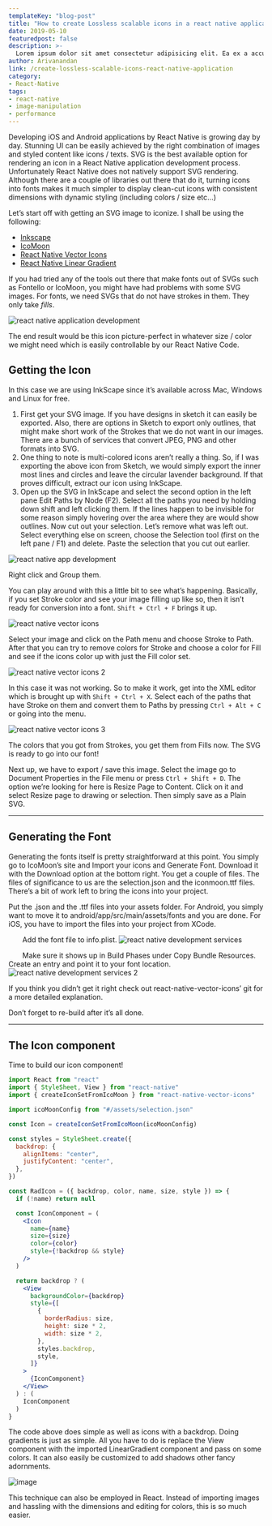 ```yaml
---
templateKey: "blog-post"
title: "How to create Lossless scalable icons in a react native application"
date: 2019-05-10
featuredpost: false
description: >-
  Lorem ipsum dolor sit amet consectetur adipisicing elit. Ea ex a accusamus facilis aperiam sed ad tenetur molestiae cum ipsam, sunt eius rerum numquam commodi ipsa quas sequi optio molestias?
author: Arivanandan
link: /create-lossless-scalable-icons-react-native-application
category:
- React-Native
tags:
- react-native
- image-manipulation
- performance
---
```


Developing iOS and Android applications by React Native is growing day by day. Stunning UI can be easily achieved by the right combination of images and styled content like icons / texts. SVG is the best available option for rendering an icon in a React Native application development process. Unfortunately React Native does not natively support SVG rendering. Although there are a couple of libraries out there that do it, turning icons into fonts makes it much simpler to display clean-cut icons with consistent dimensions with dynamic styling (including colors / size etc…)

Let’s start off with getting an SVG image to iconize. I shall be using the following:

- [Inkscape](https://inkscape.org/)
- [IcoMoon](https://icomoon.io/app)
- [React Native Vector Icons](https://github.com/oblador/react-native-vector-icons)
- [React Native Linear Gradient](https://github.com/react-native-community/react-native-linear-gradient)

If you had tried any of the tools out there that make fonts out of SVGs such as Fontello or IcoMoon, you might have had problems with some SVG images. For fonts, we need SVGs that do not have strokes in them. They only take _fills_.

![react native application development](./images/react-native-application-development.png)

The end result would be this icon picture-perfect in whatever size / color we might need which is easily controllable by our React Native Code.

## Getting the Icon

In this case we are using InkScape since it’s available across Mac, Windows and Linux for free.

1. First get your SVG image. If you have designs in sketch it can easily be exported. Also, there are options in Sketch to export only outlines, that might make short work of the Strokes that we do not want in our images. There are a bunch of services that convert JPEG, PNG and other formats into SVG.
2. One thing to note is multi-colored icons aren’t really a thing. So, if I was exporting the above icon from Sketch, we would simply export the inner most lines and circles and leave the circular lavender background. If that proves difficult, extract our icon using InkScape.
3. Open up the SVG in InkScape and select the second option in the left pane Edit Paths by Node (F2). Select all the paths you need by holding down shift and left clicking them. If the lines happen to be invisible for some reason simply hovering over the area where they are would show outlines. Now cut out your selection. Let’s remove what was left out. Select everything else on screen, choose the Selection tool (first on the left pane / F1) and delete. Paste the selection that you cut out earlier.

![react native app development](./images/react-native-app-development.png)

Right click and Group them.

You can play around with this a little bit to see what’s happening. Basically, if you set Stroke color and see your image filling up like so, then it isn’t ready for conversion into a font. `Shift + Ctrl + F` brings it up.

![react native vector icons](./images/react-native-vector-icons.png)

Select your image and click on the Path menu and choose Stroke to Path. After that you can try to remove colors for Stroke and choose a color for Fill and see if the icons color up with just the Fill color set.

![react native vector icons 2](./images/react-native-vector-icons-2.png)

In this case it was not working. So to make it work, get into the XML editor which is brought up with `Shift + Ctrl + X`. Select each of the paths that have Stroke on them and convert them to Paths by pressing `Ctrl + Alt + C` or going into the menu.

![react native vector icons 3](./images/react-native-vector-icons-3.png)

The colors that you got from Strokes, you get them from Fills now. The SVG is ready to go into our font!

Next up, we have to export / save this image. Select the image go to Document Properties in the File menu or press `Ctrl + Shift + D`. The option we’re looking for here is Resize Page to Content. Click on it and select Resize page to drawing or selection. Then simply save as a Plain SVG.

---

## Generating the Font

Generating the fonts itself is pretty straightforward at this point. You simply go to IcoMoon’s site and Import your icons and Generate Font. Download it with the Download option at the bottom right. You get a couple of files. The files of significance to us are the selection.json and the iconmoon.ttf files. There’s a bit of work left to bring the icons into your project.

Put the .json and the .ttf files into your assets folder. For Android, you simply want to move it to android/app/src/main/assets/fonts and you are done. For iOS, you have to import the files into your project from XCode.

&nbsp; &nbsp; &nbsp; &nbsp;Add the font file to info.plist.
![react native development services](./images/react-native-app-development-services.png)

&nbsp; &nbsp; &nbsp; &nbsp;Make sure it shows up in Build Phases under Copy Bundle Resources. Create an entry and point it to your font location.
![react native development services 2](./images/react-native-app-development-services-2.png)

If you think you didn’t get it right check out react-native-vector-icons’ git for a more detailed explanation.

Don’t forget to re-build after it’s all done.

---

## The Icon component

Time to build our icon component!

```jsx
import React from "react"
import { StyleSheet, View } from "react-native"
import { createIconSetFromIcoMoon } from "react-native-vector-icons"

import icoMoonConfig from "#/assets/selection.json"

const Icon = createIconSetFromIcoMoon(icoMoonConfig)

const styles = StyleSheet.create({
  backdrop: {
    alignItems: "center",
    justifyContent: "center",
  },
})

const RadIcon = ({ backdrop, color, name, size, style }) => {
  if (!name) return null

  const IconComponent = (
    <Icon
      name={name}
      size={size}
      color={color}
      style={!backdrop && style}
    />
  )

  return backdrop ? (
    <View
      backgroundColor={backdrop}
      style={[
        {
          borderRadius: size,
          height: size * 2,
          width: size * 2,
        },
        styles.backdrop,
        style,
      ]}
    >
      {IconComponent}
    </View>
  ) : (
    IconComponent
  )
}
```

The code above does simple as well as icons with a backdrop. Doing gradients is just as simple. All you have to do is replace the View component with the imported LinearGradient component and pass on some colors. It can also easily be customized to add shadows other fancy adornments.

![image](./images/icons.png)

This technique can also be employed in React. Instead of importing images and hassling with the dimensions and editing for colors, this is so much easier.
